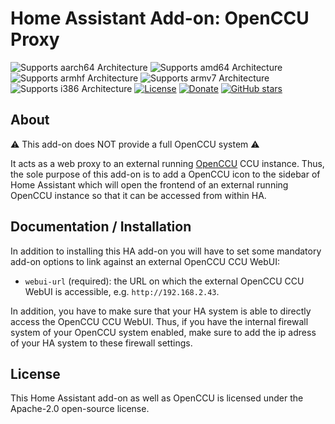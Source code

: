 # Home Assistant Add-on: OpenCCU Proxy

![Supports aarch64 Architecture][aarch64-shield] ![Supports amd64 Architecture][amd64-shield] ![Supports armhf Architecture][armhf-shield] ![Supports armv7 Architecture][armv7-shield] ![Supports i386 Architecture][i386-shield]
[![License](https://img.shields.io/github/license/OpenCCU/OpenCCU.svg)](https://github.com/OpenCCU/OpenCCU/blob/master/LICENSE)
[![Donate](https://img.shields.io/badge/donate-PayPal-green.svg)](https://www.paypal.com/cgi-bin/webscr?cmd=_s-xclick&hosted_button_id=RAQSDY9YNZVCL)
[![GitHub stars](https://img.shields.io/github/stars/OpenCCU/OpenCCU.svg?style=social&label=Star)](https://github.com/OpenCCU/OpenCCU/stargazers/)

## About

⚠️ This add-on does NOT provide a full OpenCCU system ⚠️

It acts as a web proxy to an external running [OpenCCU](openccu) CCU instance. Thus, the sole purpose of this add-on is to add a OpenCCU icon to the sidebar of Home Assistant which will open the frontend of an external running OpenCCU instance so that it can be accessed from within HA.

## Documentation / Installation

In addition to installing this HA add-on you will have to set some mandatory add-on options to link against an external OpenCCU CCU WebUI:

- `webui-url` (required): the URL on which the external OpenCCU CCU WebUI is accessible, e.g. `http://192.168.2.43`.

In addition, you have to make sure that your HA system is able to directly access the OpenCCU CCU WebUI. Thus, if you have the internal firewall system of your OpenCCU system enabled, make sure to add the ip adress of your HA system to these firewall settings.

## License

This Home Assistant add-on as well as OpenCCU is licensed under the Apache-2.0 open-source license.

[aarch64-shield]: https://img.shields.io/badge/aarch64-yes-green.svg
[amd64-shield]: https://img.shields.io/badge/amd64-yes-green.svg
[armhf-shield]: https://img.shields.io/badge/armhf-no-red.svg
[armv7-shield]: https://img.shields.io/badge/armv7-yes-green.svg
[i386-shield]: https://img.shields.io/badge/i386-no-red.svg
[openccu]: https://github.com/OpenCCU/OpenCCU
